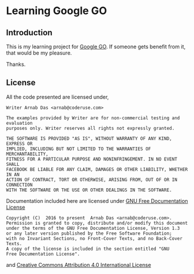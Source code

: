 # Learning Google GO

## Introduction

This is my learning project for [Google GO](https://golang.org/). If someone gets benefit from it, that would be my pleasure.

Thanks.

## License

All the code presented are licensed under,

```
Writer Arnab Das <arnab@coderuse.com>

The examples provided by Writer are for non-commercial testing and evaluation
purposes only. Writer reserves all rights not expressly granted.

THE SOFTWARE IS PROVIDED "AS IS", WITHOUT WARRANTY OF ANY KIND, EXPRESS OR
IMPLIED, INCLUDING BUT NOT LIMITED TO THE WARRANTIES OF MERCHANTABILITY,
FITNESS FOR A PARTICULAR PURPOSE AND NONINFRINGEMENT. IN NO EVENT SHALL
FACEBOOK BE LIABLE FOR ANY CLAIM, DAMAGES OR OTHER LIABILITY, WHETHER IN AN
ACTION OF CONTRACT, TORT OR OTHERWISE, ARISING FROM, OUT OF OR IN CONNECTION
WITH THE SOFTWARE OR THE USE OR OTHER DEALINGS IN THE SOFTWARE.
```

Documentation included here are licensed under [GNU Free Documentation License](https://www.gnu.org/licenses/fdl-1.3.en.html)

```
Copyright (C)  2016 to present  Arnab Das <arnab@coderuse.com>.
Permission is granted to copy, distribute and/or modify this document
under the terms of the GNU Free Documentation License, Version 1.3
or any later version published by the Free Software Foundation;
with no Invariant Sections, no Front-Cover Texts, and no Back-Cover Texts.
A copy of the license is included in the section entitled "GNU
Free Documentation License".
```

and [Creative Commons Attribution 4.0 International License](https://creativecommons.org/licenses/by/4.0/)